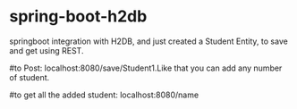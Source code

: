 # spring-boot-h2db
springboot integration with H2DB, and just created a Student Entity, to save and get using REST.

#to Post: localhost:8080/save/Student1.Like that you can add any number of student.

#to get all the added student: localhost:8080/name
